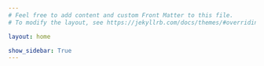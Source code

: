 ```yaml
---
# Feel free to add content and custom Front Matter to this file.
# To modify the layout, see https://jekyllrb.com/docs/themes/#overriding-theme-defaults

layout: home

show_sidebar: True
---
```

